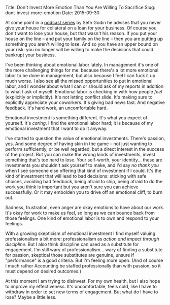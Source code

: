Title: Don't Invest More Emotion Than You Are Willing To Sacrifice
Slug: dont-invest-more-emotion
Date: 2015-09-30

At some point in a [podcast series](http://www.earwolf.com/show/startup-school/) by Seth Godin he advises that you never give your house for collateral on a loan for your business.  Of course you don't want to lose your house, but that wasn't his reason.  If you put your house on the line – and put your family on the line – then you are putting up something you aren't willing to lose.  And so you have an upper bound on your risk: you no longer will be willing to make the decisions that could bankrupt your business.

I've been thinking about emotional labor lately.  In management it's one of the more challenging things for me: because there's a lot more emotional labor to be done in management, but also because I feel I can fuck it up much worse.  I also see all the missed opportunities to put in emotional labor, and I wonder about what I can or should ask of my reports in addition to what I ask of myself.  Emotional labor is checking in with how people *feel* (explicitly or implicitly).  It's not letting conflict slide.  It's making sure to explicitly appreciate your coworkers.  It's giving bad news fast.  And negative feedback.  It's hard work, an uncomfortable hard.

Emotional investment is something different.  It's what you expect of yourself.  It's *caring*.  I find the emotional labor hard; it is because of my emotional investment that I want to do it anyway.

I've started to question the value of emotional investments.  There's passion, yes.  And some degree of having skin in the game – not just wanting to perform sufficiently, or be well regarded, but a direct interest in the success of the project.  But you can make the wrong kinds of investments, invest something that's too hard to lose.  Your self-worth, your identity... these are investments you shouldn't ask yourself to make, and I'd say *no thank you* when I see someone else offering that kind of investment if I could.  It's the kind of investment that will lead to bad decisions: sticking with safe choices, avoiding bad feedback, being afraid to ship, being afraid to do the work you think is important but you aren't sure you can achieve successfully.  Or it may embolden you to drive off an emotional cliff, to burn out.

Sadness, frustration, even anger are okay emotions to have about our work.  It's okay for work to make us feel, so long as we can bounce back from those feelings.  One kind of emotional labor is to own and respond to your feelings.

With a growing skepticism of emotional investment I find myself valuing professionalism a bit more: professionalism as *action and impact through discipline*.  But I also think discipline can used as a substitute for engagement.  I'm still wary of professionalism... wary of finding a substitute for passion, skeptical those substitutes are genuine, unsure if "performance" is a good criteria.  But I'm feeling more open.  (And of course I much rather Accounting be staffed professionally than with passion, so it must depend on desired outcomes.)

At this moment I am trying to disinvest.  For my own health, but I also hope to improve my effectiveness.  It's uncomfortable, feels cold, like I have to withdraw in order to set new terms of engagement.  But what do I have to lose?  Maybe a little less.
